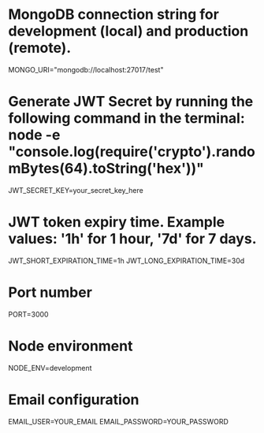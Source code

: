 # MongoDB connection string for development (local) and production (remote).
MONGO_URI="mongodb://localhost:27017/test"

# Generate JWT Secret by running the following command in the terminal: node -e "console.log(require('crypto').randomBytes(64).toString('hex'))"
JWT_SECRET_KEY=your_secret_key_here

# JWT token expiry time. Example values: '1h' for 1 hour, '7d' for 7 days. 
JWT_SHORT_EXPIRATION_TIME=1h
JWT_LONG_EXPIRATION_TIME=30d

# Port number
PORT=3000

# Node environment
NODE_ENV=development

# Email configuration
EMAIL_USER=YOUR_EMAIL
EMAIL_PASSWORD=YOUR_PASSWORD